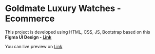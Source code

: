 # Goldmate Luxury Watches - Ecommerce

This project is developed using HTML, CSS, JS, Bootstrap based on this **Figma UI Design - [Link](https://www.figma.com/file/CciVGAj4SGCHDZ4H20yB8t/Goldmate-Luxury-Watch-Brand?type=design&node-id=31%3A126&mode=design&t=9RA8HZ3rjovAZ9vl-1)**

You can live preview on [Link](ishwors.com.np/goldmate-luxury) 
